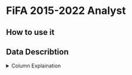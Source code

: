 # FiFA 2015-2022 Analyst

## How to use it 

## Data Describtion
<details>
<summary>Column Explaination</summary>

- `sofifa_id`: This is an integer that represents the unique ID of a player in the SoFIFA database.
- `player_url`: This is a string that contains the URL of a player's profile.
- `short_name`: This is a string representing the short name of the player.
- `long_name`: This is a string representing the full name of the player.
- `player_positions`: This string represents the positions the player can play in.
- `overall`: This integer represents the overall performance rating of the player.
- `potential`: This integer represents the potential performance rating of the player.
- `value_eur`: This double represents the market value of the player in Euros.
- `wage_eur`: This double represents the wage of the player in Euros.
- `age`: This integer represents the age of the player.
- `dob`: This date field represents the date of birth of the player.
- `height_cm`: This integer represents the height of the player in centimeters.
- `weight_kg`: This integer represents the weight of the player in kilograms.
- `club_team_id`: This double likely represents the unique ID of the club team the player belongs to.
- `club_name`: This string represents the name of the club team the player belongs to.
- `league_name`: This string represents the name of the league the club team competes in.
- `league_level`: This double likely represents the level or tier of the league the club team competes in.
- `club_position`: This string represents the position the player plays in at their club team.
- `club_jersey_number`: This double represents the jersey number of the player at their club team.
- `club_loaned_from`: This string represents the club team the player is loaned from, if applicable.
- `club_joined`: This date field represents the date when the player joined the current club.
- `club_contract_valid_until`: This double likely represents the year until which the player's contract with the club is valid.
- `nationality_id`: This integer likely represents a unique identifier for the player's nationality.
- `nationality_name`: This string represents the nationality of the player.
- `nation_team_id`: This double likely represents the unique ID of the national team the player belongs to.
- `nation_position`: This string represents the position the player plays in at their national team.
- `nation_jersey_number`: This double represents the jersey number of the player at their national team.
- `preferred_foot`: This string indicates the player's preferred foot (either 'Left' or 'Right').
- `weak_foot`: This integer represents the player's skill level with their non-dominant foot.
- `skill_moves`: This integer represents the number of skill moves the player can perform.
- `international_reputation`: This integer represents the player's reputation on an international level.
- `work_rate`: This string represents the player's work rate, typically represented as a combination of their attacking and defensive work rates.
- `body_type`: This string describes the player's body type.
- `real_face`: This string indicates whether the player has a real face in the game or not.
- `release_clause_eur`: This double represents the player's release clause in Euros, if applicable.
- `player_tags`: This string contains any special tags associated with the player.
- `player_traits`: This string contains any special traits that the player has.
- `pace`, `shooting`, `passing`, `dribbling`, `defending`, `physic`: These doubles represent the player's skill ratings in these areas.
- `attacking_crossing`, `attacking_finishing`, `attacking_heading_accuracy`, `attacking_short_passing`, `attacking_volleys`: These integers represent various attacking attributes of the player.
- `skill_dribbling`, `skill_curve`, `skill_fk_accuracy`, `skill_long_passing`, `skill_ball_control`: These integers represent various skill attributes of the player.
- `movement_acceleration`, `movement_sprint_speed`, `movement_agility`, `movement_reactions`, `movement_balance`: These integers represent various movement attributes of the player.
- `power_shot_power`, `power_jumping`, `power_stamina`, `power_strength`, `power_long_shots`: These integers represent various power attributes of the player.
- `mentality_aggression`, `mentality_interceptions`, `mentality_positioning`, `mentality_vision`, `mentality_penalties`, `mentality_composure`: These integers represent various mentality attributes of the player.
- `defending_marking_awareness`, `defending_standing_tackle`, `defending_sliding_tackle`: These integers represent various defending attributes of the player- `goalkeeping_diving`, `goalkeeping_handling`, `goalkeeping_kicking`, `goalkeeping_positioning`, `goalkeeping_reflexes`: These integers represent various goalkeeping attributes of the player.
- `goalkeeping_speed`: This double represents the speed attribute of the player in goalkeeping.
- `ls`, `st`, `rs`, `lw`, `lf`, `cf`, `rf`, `rw`, `lam`, `cam`, `ram`, `lm`, `lcm`, `cm`, `rcm`, `rm`, `lwb`, `ldm`, `cdm`, `rdm`, `rwb`, `lb`, `lcb`, `cb`, `rcb`, `rb`, `gk`: These strings represent the player's skills ratings in different positions on the pitch.
- `player_face_url`: This string represents the URL of the player's face image.
- `club_logo_url`: This string represents the URL of the club's logo.
- `club_flag_url`: This string represents the URL of the club's flag.
- `nation_logo_url`: This string represents the URL of the nation's logo.
- `nation_flag_url`: This string represents the URL of the nation's flag.
- `year`: This integer represents the year of the data.
- `id`: This long integer likely represents a unique identifier for each row or record in the dataset.


<summary>some example constrains in SQL Database</summary>

- `_c0 INT PRIMARY KEY`: Defines `_c0` as an integer field that serves as the primary key.
- `sofifa_id INT NOT NULL`: Defines `sofifa_id` as an integer field that cannot be null.
- `player_url VARCHAR(255) NOT NULL`: Defines `player_url` as a string of up to 255 characters that cannot be null.
- `short_name VARCHAR(50) NOT NULL`: Defines `short_name` as a string of up to 50 characters that cannot be null.
- `long_name VARCHAR(100) NOT NULL`: Defines `long_name` as a string of up to 100 characters that cannot be null.
- `player_positions VARCHAR(50)`: Defines `player_positions` as a string of up to 50 characters.
- `overall INT NOT NULL`: Defines `overall` as an integer field that cannot be null.
- `potential INT NOT NULL`: Defines `potential` as an integer field that cannot be null.
- `value_eur DOUBLE NOT NULL`: Defines `value_eur` as a double precision number that cannot be null.
- `wage_eur DOUBLE NOT NULL`: Defines `wage_eur` as a double precision number that cannot be null.
- `age INT NOT NULL`: Defines `age` as an integer field that cannot be null.
- `dob DATE NOT NULL`: Defines `dob` as a date field that cannot be null.
- `height_cm INT NOT NULL`: Defines `height_cm` as an integer field that cannot be null.
- `weight_kg INT NOT NULL`: Defines `weight_kg` as an integer field that cannot be null.
- `club_team_id INT`: Defines `club_team_id` as an integer field.
- `club_name VARCHAR(50)`: Defines `club_name` as a string of up to 50 characters.
- `league_name VARCHAR(50)`: Defines `league_name` as a string of up to 50 characters.
- `league_level INT`: Defines `league_level` as an integer field.
- `club_position VARCHAR(50)`: Defines `club_position` as a string of up to 50 characters.
- `club_jersey_number INT`: Defines `club_jersey_number` as an integer field.
- `club_loaned_from VARCHAR(50)`: Defines `club_loaned_from` as a string of up to 50 characters.
- `club_joined DATE`: Defines `club_joined` as a date field.
- `club_contract_valid_until INT`: Defines `club_contract_valid_until` as an integer field.
- `nationality_id INT`: Defines `nationality_id` as an integer field.
- `nationality_name VARCHAR(50)`: Defines `nationality_name` as a string of up to 50 characters.
- `nation_team_id INT`: Defines `nation_team_id` as an integer field.
- `nation_position VARCHAR(50)`: Defines `nation_position` as a string of up to 50 characters.
- `nation_jersey_number INT`: Defines `nation_jersey_number` as an integer field.


</details>